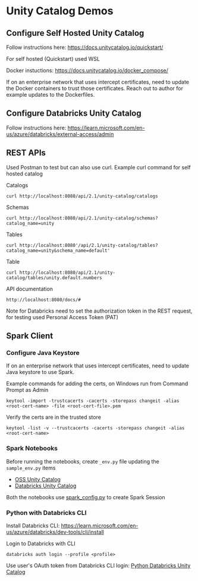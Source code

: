 # Unity Catalog Demos

## Configure Self Hosted Unity Catalog

Follow instructions here: https://docs.unitycatalog.io/quickstart/

For self hosted (Quickstart) used WSL

Docker instuctions: https://docs.unitycatalog.io/docker_compose/

If on an enterprise network that uses intercept certificates, need to update the Docker containers to trust those certificates. Reach out to author for example updates to the Dockerfiles.

## Configure Databricks Unity Catalog

Follow instructions here: https://learn.microsoft.com/en-us/azure/databricks/external-access/admin

## 

## REST APIs

Used Postman to test but can also use curl. Example curl command for self hosted catalog

Catalogs
```
curl http://localhost:8080/api/2.1/unity-catalog/catalogs
```

Schemas
```
curl http://localhost:8080/api/2.1/unity-catalog/schemas?catalog_name=unity
```

Tables
```
curl http://localhost:8080'/api/2.1/unity-catalog/tables?catalog_name=unity&schema_name=default'
```

Table
```
curl http://localhost:8080/api/2.1/unity-catalog/tables/unity.default.numbers
```

API documentation
```
http://localhost:8080/docs/#
```

Note for Databricks need to set the authorization token in the REST request, for testing used Personal Access Token (PAT)

## Spark Client

### Configure Java Keystore 

If on an enterprise network that uses intercept certificates, need to update Java keystore to use Spark.

Example commands for adding the certs, on Windows run from Command Prompt as Admin
```
keytool -import -trustcacerts -cacerts -storepass changeit -alias <root-cert-name> -file <root-cert-file>.pem
```

Verify the certs are in the trusted store
```
keytool -list -v --trustcacerts -cacerts -storepass changeit -alias <root-cert-name>
```

### Spark Notebooks

Before running the notebooks, create `_env.py` file updating the `sample_env.py` items

- [OSS Unity Catalog](./unity_catalog_oss.ipynb)
- [Databricks Unity Catalog](./unity_catalog_databricks.ipynb)

Both the notebooks use [spark_config.py](./spark_config.py) to create Spark Session

### Python with Databricks CLI

Install Databricks CLI: https://learn.microsoft.com/en-us/azure/databricks/dev-tools/cli/install

Login to Databricks with CLI
```
databricks auth login --profile <profile>
```

Use user's OAuth token from Databricks CLI login: [Python Databricks Unity Catalog](./unity_catalog_databricks.py)
